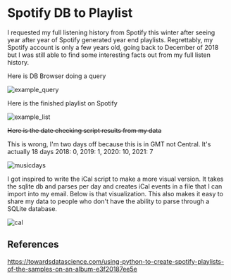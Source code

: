 # Spotify DB to Playlist




I requested my full listening history from Spotify this winter after seeing year after year of Spotify generated year end playlists. Regrettably, my Spotify account is only a few years old, going back to December of 2018 but I was still able to find some interesting facts out from my full listen history.

Here is DB Browser doing a query

![example_query](https://user-images.githubusercontent.com/7111119/147627345-2bd1182c-a8d7-46f1-aff8-73dadd607147.PNG)


Here is the finished playlist on Spotify

![example_list](https://user-images.githubusercontent.com/7111119/147627346-55c00d5f-45d1-4e2a-aad4-0de69eb21c33.PNG)


~~Here is the date checking script results from my data~~

This is wrong, I'm two days off because this is in GMT not Central. It's actually 18 days 2018: 0, 2019: 1, 2020: 10, 2021: 7

![musicdays](https://user-images.githubusercontent.com/7111119/147707909-3eabb0a1-4464-4f4e-9aca-e3b8ccce1bcb.PNG)


I got inspired to write the iCal script to make a more visual version. It takes the sqlite db and parses per day and creates iCal events in a file that I can import into my email. Below is that visualization. This also makes it easy to share my data to people who don't have the ability to parse through a SQLite database.


![cal](https://user-images.githubusercontent.com/7111119/147715040-d7d56606-7c42-4b9d-a294-aee5454fc511.PNG)




## References
https://towardsdatascience.com/using-python-to-create-spotify-playlists-of-the-samples-on-an-album-e3f20187ee5e
